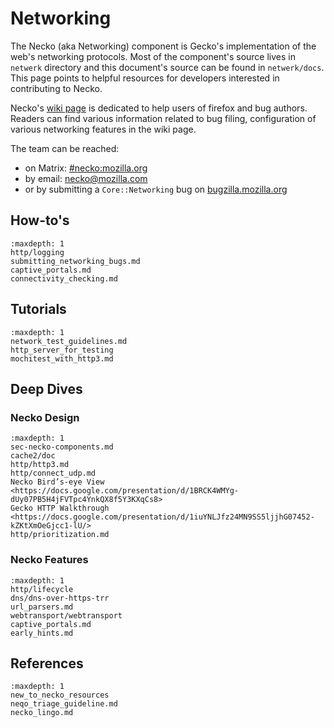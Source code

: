 # Networking

The Necko (aka Networking) component is Gecko's implementation of the web's networking protocols.
Most of the component's source lives in `netwerk` directory and this document's source can be found in `netwerk/docs`.
This page points to helpful resources for developers interested in contributing to Necko.

Necko's [wiki page](https://wiki.mozilla.org/Networking) is dedicated to help users of firefox and bug authors. Readers can find various information related to bug filing, configuration of various networking features in the wiki page.



The team can be reached:
* on Matrix: [#necko:mozilla.org](https://chat.mozilla.org/#/room/#necko:mozilla.org)
* by email: necko@mozilla.com
* or by submitting a `Core::Networking` bug on [bugzilla.mozilla.org](https://bugzilla.mozilla.org/enter_bug.cgi?product=Core&component=Networking)

## How-to's
```{toctree}
:maxdepth: 1
http/logging
submitting_networking_bugs.md
captive_portals.md
connectivity_checking.md
```

## Tutorials
```{toctree}
:maxdepth: 1
network_test_guidelines.md
http_server_for_testing
mochitest_with_http3.md
```

## Deep Dives
### Necko Design
```{toctree}
:maxdepth: 1
sec-necko-components.md
cache2/doc
http/http3.md
http/connect_udp.md
Necko Bird’s-eye View  <https://docs.google.com/presentation/d/1BRCK4WMYg-dUy07PB5H4jFVTpc4YnkQX8f5Y3KXqCs8>
Gecko HTTP Walkthrough <https://docs.google.com/presentation/d/1iuYNLJfz24MN9SS5ljjhG07452-kZKtXmOeGjcc1-lU/>
http/prioritization.md
```

### Necko Features
```{toctree}
:maxdepth: 1
http/lifecycle
dns/dns-over-https-trr
url_parsers.md
webtransport/webtransport
captive_portals.md
early_hints.md
```

## References
```{toctree}
:maxdepth: 1
new_to_necko_resources
neqo_triage_guideline.md
necko_lingo.md
```
